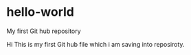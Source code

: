 # hello-world
My first Git hub repository

Hi This is my first Git hub file which i am saving into reposiroty.
